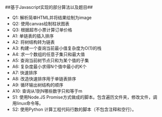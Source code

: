 ##基于Javascript实现的部分算法以及题目##


* Q1: 解析简单HTML并将结果绘制为image
* Q2: 使用canvas绘制柱状图表
* Q3: 根据超市小票计算订单价格
* A1: 单链表的插入排序
* A2: 将树结构转为链表
* A3: 构建一个查询当前最小值复杂度为O(1)的栈
* A4: 求一个数组的任意子集只和最大值
* A5: 查询当前树节点只和为某个值的子集
* A6: 复杂度最小求得N个值中最小的K个
* A7: 快速排序
* A8: 改造快速排序用于单链表排序
* A9: 循环输出树结构的顺序
* A10: 查询从1到N哪些数字只和等于m
* S1: 使用Node.JS Promise方式做成的脚本。包含遍历文件夹，修改文件，调用linux命令等。
* S2: 使用Python 计算工程代码行数的脚本（不包含注释和空行）。
